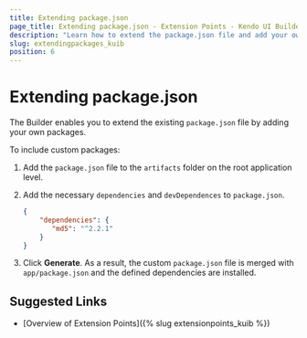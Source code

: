 ```yaml
---
title: Extending package.json
page_title: Extending package.json - Extension Points - Kendo UI Builder
description: "Learn how to extend the package.json file and add your own packages when working with the Kendo UI Builder."
slug: extendingpackages_kuib
position: 6
---
```


# Extending package.json

The Builder enables you to extend the existing `package.json` file by adding your own packages.

To include custom packages:

1. Add the `package.json` file to the `artifacts` folder on the root application level.
1. Add the necessary `dependencies` and `devDependences` to `package.json`.

    ```json
    {
        "dependencies": {
           "md5": "^2.2.1"
        }
    }
    ```

1. Click **Generate**. As a result, the custom `package.json` file is merged with `app/package.json` and the defined dependencies are installed.

## Suggested Links

* [Overview of Extension Points]({% slug extensionpoints_kuib  %})
